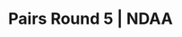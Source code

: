 ---
layout: match
title: Pairs Round 5 | NDAA
keywords: NDAA, norwich & district anglers association, norwich & district anglers, norwich and district angling, norwich & district, matches, fishing match, match result, ndaa pairs series round 5, ndaa pairs round 5
match-period: rounds
match-type: pairs
sections:
  # - title: Match Information
  #   hash: match-info
  #   css-class: match-info
  #   paragraphs:
  #     - hdr:
  #       img:
  #       sentences:
  #         - txt: Series to be decided by Pairs' aggregate weight from 6 of the 7 rounds (each Pair can drop their lowest aggregate weight from a given round).
  #         - txt: Each pairing will be split between Zone A and Zone B.
  #         # - txt: Each Zone will consist of 2 sections.
  #         # - txt: Payout Per Round
  #         # - ulist-items:
  #         #   - item: Top 4 Pairs based on section points.
  #         #   - item: Top 2 anglers per section.
  #         - txt: There may be space on each round for Pairs to fish without being included in the Series.
  #         - txt: Please contact the match organiser, **Tony Gibbons 01603 4009738 / [bookings@ndaa.org.uk](mailto:bookings@ndaa.org.uk)**, for further information.
  - title: Match Result
    hash: match-result
    paragraphs:
      - hdr:
        img:
        sentences:
          - txt: Pairs result on the day decided by points (result shown above).
          - txt: Series to be decided by Pairs' aggregate weight from 6 of the 7 rounds (each Pair can drop their lowest aggregate weight from a given round).
  - title: 
    hash:
    css-class: table-container
    paragraphs:
      - result-file: pairs-r5
---